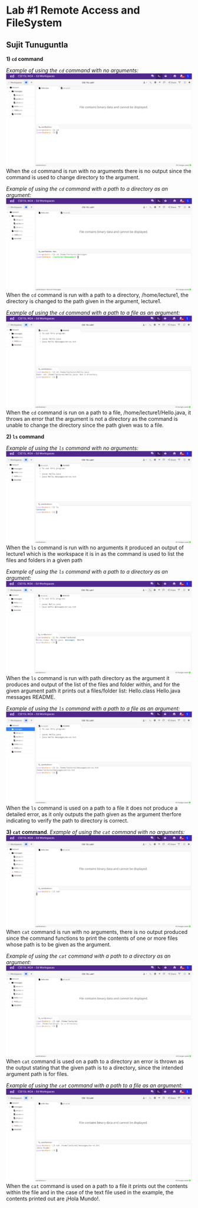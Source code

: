 # Lab #1 Remote Access and FileSystem
## Sujit Tunuguntla

**1) `cd` command**

*Example of using the `cd` command with no arguments:*
![Image](cse15l8.png)
When the `cd` command is run with no arguments there is no output since the command is used to change directory to the argument.

*Example of using the `cd` command with a path to a directory as an argument:*
![Image](cse15l5.png)
When the `cd` command is run with a path to a directory, /home/lecture1, the directory is changed to the path given in the argument, lecture1.

*Example of using the `cd` command with a path to a file as an argument:*
![Image](cse15l10.png)
When the `cd` command is run on a path to a file, /home/lecture1/Hello.java, it throws an error that the argument is not a directory as the command is unable to change the directory since the path given was to a file.


**2) `ls` command**

*Example of using the `ls` command with no arguments:*
![Image](cse15l11.png)
When the `ls` command is run with no arguments it produced an output of lecture1 which is the workspace it is in as the command is used to list the files and folders in a given path

*Example of using the `ls` command with a path to a directory as an argument:*
![Image](cse15l13.png)
When the `ls` command is run with path directory as the argument it produces and output of the list of the files and folder within, and for the given argument path it prints out a files/folder list: Hello.class  Hello.java  messages  README.

*Example of using the `ls` command with a path to a file as an argument:*
![Image](cse15l12.png)
When the `ls` command is used on a path to a file it does not produce a detailed error, as it only outputs the path given as the argument therfore indicating to verify the path to directory is correct. 

**3) `cat` command**.
*Example of using the `cat` command with no arguments:*
![Image](cse15l4.png)
When `cat` command is run with no arguments, there is no output produced since the command functions to print the contents of one or more files whose path is to be given as the argument.

*Example of using the `cat` command with a path to a directory as an argument:*
![Image](cse15l3.png)
When `cat` command is used on a path to a directory an error is thrown as the output stating that the given path is to a directory, since the intended argument path is for files.

*Example of using the `cat` command with a path to a file as an argument:*
![Image](cse15l2.png)
When the `cat` command is used on a path to a file it prints out the contents within the file and in the case of the text file used in the example, the contents printed out are ¡Hola Mundo!.
